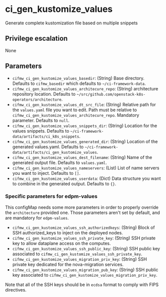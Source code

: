 # ci_gen_kustomize_values
Generate complete kustomization file based on multiple snippets

## Privilege escalation
None

## Parameters
* `cifmw_ci_gen_kustomize_values_basedir`: (String) Base directory. Defaults to `cifmw_basedir` which defaults to `~/ci-framework-data`.
* `cifmw_ci_gen_kustomize_values_architecure_repo`: (String) architecture repository location. Defaults to `~/src/github.com/openstack-k8s-operators/architecture`.
* `cifmw_ci_gen_kustomize_values_dt_src_file`: (String) Relative path for the `values.yaml` file you want to edit. Path must be relative to `cifmw_ci_gen_kustomize_values_architecure_repo`. Mandatory parameter. Defaults to `null`.
* `cifmw_ci_gen_kustomize_values_snippets_dir`: (String) Location for the values snippets. Defaults to `~/ci-framework-data/artifacts/ci_k8s_snippets`.
* `cifmw_ci_gen_kustomize_values_generated_dir`: (String) Location of the generated values.yaml. Defaults to `~/ci-framework-data/artifacts/ci_gen_kustomize_values`.
* `cifmw_ci_gen_kustomize_values_dest_filename`: (String) Name of the generated output file. Defaults to `values.yaml`.
* `cifmw_ci_gen_kustomize_values_nameservers`: (List) List of name servers you want to inject. Defaults to `[]`.
* `cifmw_ci_gen_kustomize_values_userdata`: (Dict) Data structure you want to combine in the generated output. Defaults to `{}`.

### Specific parameters for edpm-values
This configMap needs some more parameters in order to properly override the `architecture` provided one. Those parameters aren't set by default, and are mandatory for `edpm-values`.

* `cifmw_ci_gen_kustomize_values_ssh_authorizedkeys`: (String) Block of SSH authorized_keys to inject on the deployed nodes.
* `cifmw_ci_gen_kustomize_values_ssh_private_key`: (String) SSH private key to allow dataplane access on the computes.
* `cifmw_ci_gen_kustomize_values_ssh_public_key`: (String) SSH public key associated to `cifmw_ci_gen_kustomize_values_ssh_private_key`.
* `cifmw_ci_gen_kustomize_values_migration_priv_key`: (String) SSH private key dedicated for the nova-migration services.
* `cifmw_ci_gen_kustomize_values_migration_pub_key`: (String) SSH public key associated to `cifmw_ci_gen_kustomize_values_migration_priv_key`.

Note that all of the SSH keys should be in `ecdsa` format to comply with FIPS directives.
